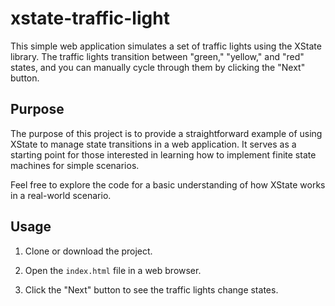 # xstate-traffic-light

This simple web application simulates a set of traffic lights using the XState library. The traffic lights transition between "green," "yellow," and "red" states, and you can manually cycle through them by clicking the "Next" button.

## Purpose

The purpose of this project is to provide a straightforward example of using XState to manage state transitions in a web application. It serves as a starting point for those interested in learning how to implement finite state machines for simple scenarios.

Feel free to explore the code for a basic understanding of how XState works in a real-world scenario.

## Usage

1. Clone or download the project.

2. Open the `index.html` file in a web browser.

3. Click the "Next" button to see the traffic lights change states.

